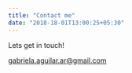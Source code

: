 ```yaml
---
title: "Contact me"
date: "2018-18-01T13:00:25+05:30"
---
```


Lets get in touch!

gabriela.aguilar.ar@gmail.com
